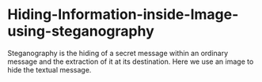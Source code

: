 # Hiding-Information-inside-Image-using-steganography
Steganography is the hiding of a secret message within an ordinary message and the extraction of it at its destination. Here we use an image to hide the textual message.
